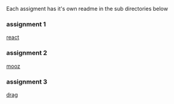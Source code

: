 Each assigment has it's own readme in the sub directories below

### assignment 1

[react](./react)

### assignment 2

[mooz](./mooz)

### assignment 3

[drag](./drag)
